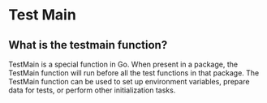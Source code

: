 # Test Main

## What is the testmain function?
TestMain is a special function in Go. When present in a package, the TestMain function will run before all the test functions in that package. The TestMain function can be used to set up environment variables, prepare data for tests, or perform other initialization tasks.

